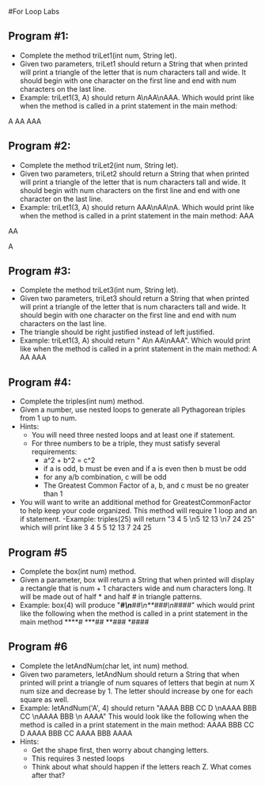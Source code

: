 #For Loop Labs

## Program #1: 
- Complete the method triLet1(int num, String let).  
- Given two parameters, triLet1 should return a String that when printed will print a triangle of the letter that is num characters tall and wide.  It should begin with one character on the first line and end with num characters on the last line. 
- Example:  triLet1(3, A) should return A\nAA\nAAA. Which would print like when the method is called in a print statement in the main method:

A
AA
AAA

## Program #2:
- Complete the method triLet2(int num, String let).  
- Given two parameters, triLet2 should return a String that when printed will print a triangle of the letter that is num characters tall and wide.  It should begin with num characters on the first line and end with one character on the last line. 
- Example:  triLet1(3, A) should return AAA\nAA\nA. Which would print like when the method is called in a print statement in the main method:
AAA

AA

A


## Program #3:
- Complete the method triLet3(int num, String let).  
- Given two parameters, triLet3 should return a String that when printed will print a triangle of the letter that is num characters tall and wide.  It should begin with one character on the first line and end with num characters on the last line. 
- The triangle should be right justified instead of left justified.
- Example:  triLet1(3, A) should return "  A\n AA\nAAA". Which would print like when the method is called in a print statement in the main method:
  A
 AA
AAA

## Program #4:
- Complete the triples(int num) method.
- Given a number, use nested loops to generate all Pythagorean triples from 1 up to num.  
- Hints: 
  - You will need three nested loops and at least one if statement. 
  - For three numbers to be a triple, they must satisfy several requirements:
      - a^2 + b^2 = c^2
      - if a is odd, b must be even and if a is even then b must be odd
      - for any a/b combination, c will be odd
      - The Greatest Common Factor of a, b, and c must be no greater than 1
- You will want to write an additional method for GreatestCommonFactor to help keep your code organized.  This method will require 1 loop and an if statement.
-Example: triples(25) will return "3 4 5 \n5 12 13 \n7 24 25" which will print like
3 4 5
5 12 13
7 24 25

## Program #5
- Complete the box(int num) method.
- Given a parameter, box will return a String that when printed will display a rectangle that is num + 1 characters wide and num characters long.  It will be made out of half * and half # in triangle patterns.
- Example: box(4) will produce "****#\n***##\n**###\n*####"  which would print like the following when the method is called in a print statement in the main method
****#
***##
**###
*####
  
## Program #6
- Complete the letAndNum(char let, int num) method.
- Given two parameters, letAndNum should return a String that when printed will print a triangle of num squares of letters that begin at num X num size and decrease by 1.  The letter should increase by one for each square as well. 
- Example:  letAndNum('A', 4) should return "AAAA BBB CC D \nAAAA BBB CC \nAAAA BBB \n AAAA"  This would look like the following when the method is called in a print statement in the main method:
AAAA BBB CC D
AAAA BBB CC
AAAA BBB
AAAA
- Hints: 
   - Get the shape first, then worry about changing letters.
   - This requires 3 nested loops
   - Think about what should happen if the letters reach Z.  What comes after that?

